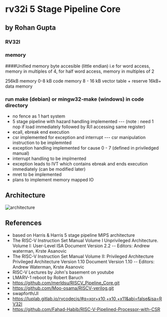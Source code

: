 # rv32i 5 Stage Pipeline Core
## by Rohan Gupta
### RV32I

### memory
####Unified memory byte accesible (little endian)
i.e for word access, memory in multiples of 4, for half word access, memory in multiples of 2

256kB memory
0-8 kB code memory
8 - 16 kB vector table + reserve 
16kB+ data memory

### run make (debian) or mingw32-make (windows) in code directory
- no fence as 1 hart system
- 5 stage pipeline with hazard handling implemented
--- (note : need 1 nop if load immediately followed by R/I accessing same register)
- ecall, ebreak end execution
- csr implemented for exception and interrupt
--- csr manipulation instruction to be implemnted
- exception handling implemented for cause 0 - 7 (defined in priviledged manual)
- interrupt handling to be implmented
- exception leads to IVT which contains ebreak and ends execution immediately (can be modified later)
- mret to be implemented
- plans to implement memory mapped IO


## Architecture
![architecture](https://github.com/Rohan7Gupta/pentaRV/blob/main/RV32%205-stage%20pipeline%20data-path%20(7).jpg)



## References
- based on Harris & Harris 5 stage pipeline MIPS architecture
- The RISC-V Instruction Set Manual Volume I Unprivileged Architecture. Volume I: User-Level ISA Document Version 2.2
-- Editors: Andrew waterman, Krste Asanovic
- The RISC-V Instruction Set Manual Volume II: Privileged Architecture Privileged Architecture Version 1.10 Document Version 1.10
--  Editors: Andrew Waterman, Krste Asanovic 
- RISC-V Lectures by John's basement on youtube
- LMARV-1 reboot by Robert Baruch
- https://github.com/merldsu/RISCV_Pipeline_Core.git
- https://github.com/Moo-osama/RISCV-verilog.git
- swapforth/JI
- https://luplab.gitlab.io/rvcodecjs/#q=xor+x10,+x10,+x11&abi=false&isa=RV32I
- https://github.com/Fahad-Habib/RISC-V-Pipelined-Processor-with-CSR

